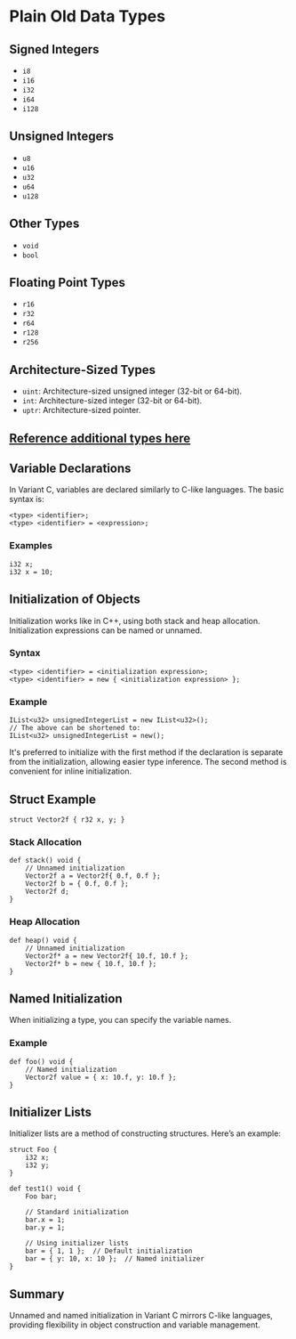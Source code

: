 # Plain Old Data Types

## Signed Integers
- `i8`
- `i16`
- `i32`
- `i64`
- `i128`

## Unsigned Integers
- `u8`
- `u16`
- `u32`
- `u64`
- `u128`

## Other Types
- `void`
- `bool`

## Floating Point Types
- `r16`
- `r32`
- `r64`
- `r128`
- `r256`

## Architecture-Sized Types
- `uint`: Architecture-sized unsigned integer (32-bit or 64-bit).
- `int`: Architecture-sized integer (32-bit or 64-bit).
- `uptr`: Architecture-sized pointer.

## [Reference additional types here](../../types.md)

## Variable Declarations

In Variant C, variables are declared similarly to C-like languages. The basic syntax is:

```plaintext
<type> <identifier>;
<type> <identifier> = <expression>;
```

### Examples
```plaintext
i32 x;
i32 x = 10;
```

## Initialization of Objects

Initialization works like in C++, using both stack and heap allocation. Initialization expressions can be named or unnamed.

### Syntax
```plaintext
<type> <identifier> = <initialization expression>;
<type> <identifier> = new { <initialization expression> };
```

### Example
```plaintext
IList<u32> unsignedIntegerList = new IList<u32>();
// The above can be shortened to:
IList<u32> unsignedIntegerList = new();
```

It's preferred to initialize with the first method if the declaration is separate from the initialization, allowing easier type inference. The second method is convenient for inline initialization.

## Struct Example

```plaintext
struct Vector2f { r32 x, y; }
```

### Stack Allocation
```plaintext
def stack() void {
    // Unnamed initialization
    Vector2f a = Vector2f{ 0.f, 0.f };
    Vector2f b = { 0.f, 0.f };
    Vector2f d;
}
```

### Heap Allocation
```plaintext
def heap() void {
    // Unnamed initialization
    Vector2f* a = new Vector2f{ 10.f, 10.f };
    Vector2f* b = new { 10.f, 10.f };
}
```

## Named Initialization
When initializing a type, you can specify the variable names.

### Example
```plaintext
def foo() void {
    // Named initialization
    Vector2f value = { x: 10.f, y: 10.f };
}
```

## Initializer Lists

Initializer lists are a method of constructing structures. Here’s an example:

```plaintext
struct Foo {
    i32 x;
    i32 y;
}

def test1() void {
    Foo bar;

    // Standard initialization
    bar.x = 1;
    bar.y = 1;

    // Using initializer lists
    bar = { 1, 1 };  // Default initialization
    bar = { y: 10, x: 10 };  // Named initializer
}
```

## Summary

Unnamed and named initialization in Variant C mirrors C-like languages, providing flexibility in object construction and variable management.
